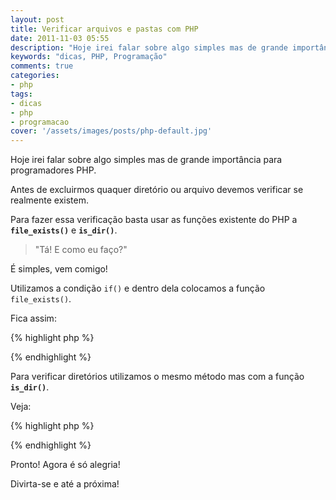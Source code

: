```yaml
---
layout: post
title: Verificar arquivos e pastas com PHP
date: 2011-11-03 05:55
description: "Hoje irei falar sobre algo simples mas de grande importância para programadores PHP. Antes de excluirmos quaquer diretório ou arquivo devemos verificar se realmente existem."
keywords: "dicas, PHP, Programação"
comments: true
categories:
- php
tags:
- dicas
- php
- programacao
cover: '/assets/images/posts/php-default.jpg'
---
```


Hoje irei falar sobre algo simples mas de grande importância para programadores PHP.

Antes de excluirmos quaquer diretório ou arquivo devemos verificar se realmente existem.

Para fazer essa verificação basta usar as funções existente do PHP a **`file_exists()`** e **`is_dir()`**.

> "Tá! E como eu faço?"

É simples, vem comigo!

Utilizamos a condição `if()` e dentro dela colocamos a função `file_exists()`.

Fica assim:

{% highlight php %}
<?php
if(file_exists("diretorio/arquivo.pdf")) {
  echo 'Arquivo encontrado!';
}
else {
  echo 'Arquivo inexistente!';
}
?>
{% endhighlight %}

Para verificar diretórios utilizamos o mesmo método mas com a função **`is_dir()`**.

Veja:

{% highlight php %}
<?php
if(is_dir("diretorio/")) {
  echo 'Diretório encontrado!';
}
else {
  echo 'Diretório inexistente!';
}
?>
{% endhighlight %}

Pronto! Agora é só alegria!

Divirta-se e até a próxima!